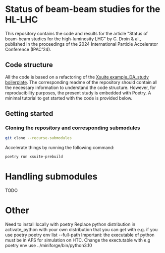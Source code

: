 # Status of beam-beam studies for the HL-LHC

This repository contains the code and results for the article "Status of beam-beam studies for the high-luminosity LHC" by C. Droin & al., published in the proceedings of the 2024 International Particle Accelerator Conference (IPAC'24).

## Code structure

All the code is based on a refactoring of the [Xsuite example_DA_study boilerplate](https://github.com/xsuite/example_DA_study). The corresponding readme of the repository should contain all the necessary information to understand the code structure. However, for reproducibility purposes, the present study is embedded with Poetry. A minimal tutorial to get started with the code is provided below.

## Getting started

### Cloning the repository and corresponding submodules

```bash
git clone --recurse-submodules
```

Accelerate things by running the following command:

```bash
poetry run xsuite-prebuild
```

# Handling submodules

TODO


# Other
Need to install locally with poetry
Replace python distribution in activate_python with your own distribution that you can get with e.g. if you use poetry poetry env list --full-path
Important: the executable of python must be in AFS for simulation on HTC.
Change the exectutable with e.g poetry env use ../miniforge/bin/python3.10
